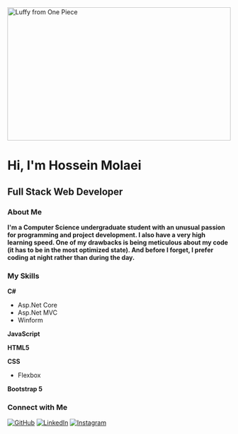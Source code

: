 <img src="https://static1.cbrimages.com/wordpress/wp-content/uploads/2022/07/Luffy-smirking-and-holding-his-straw-hat.jpg?q=50&fit=contain&w=1140&h=&dpr=1.5" alt="Luffy from One Piece" style="width:100%; height:300px;">

# Hi, I'm Hossein Molaei
## Full Stack Web Developer

### About Me

**I'm a Computer Science undergraduate student with an unusual passion for programming and project development. I also have a very high learning speed. One of my drawbacks is being meticulous about my code (it has to be in the most optimized state). And before I forget, I prefer coding at night rather than during the day.**

### My Skills

**C#**
- Asp.Net Core
- Asp.Net MVC
- Winform

**JavaScript**

**HTML5**

**CSS**
- Flexbox

**Bootstrap 5**

### Connect with Me

[![GitHub](https://img.shields.io/badge/GitHub-181717?style=for-the-badge&logo=github&logoColor=white)](https://github.com/hosseinmolaei3)
[![LinkedIn](https://img.shields.io/badge/LinkedIn-0077B5?style=for-the-badge&logo=linkedin&logoColor=white)](https://www.linkedin.com/in/hossein-molaei-87424a232)
[![Instagram](https://img.shields.io/badge/Instagram-E4405F?style=for-the-badge&logo=instagram&logoColor=white)](https://instagram.com/hossein_molaei3)
